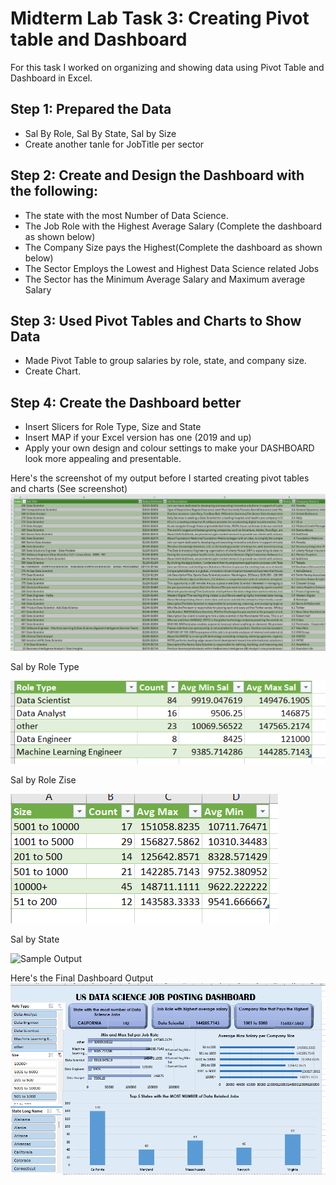 # Midterm Lab Task 3: Creating Pivot table and Dashboard
For this task I worked on organizing and showing data using Pivot Table and Dashboard in Excel. 
## Step 1: Prepared the Data
- Sal By Role, Sal By State, Sal by Size
- Create another tanle for JobTitle per sector
## Step 2: Create and Design the Dashboard with the following:
- The state with the most Number of Data Science.
- The Job Role with the Highest Average Salary (Complete the dashboard as shown below)
- The Company Size pays the Highest(Complete the dashboard as shown below)
- The Sector Employs the Lowest and Highest Data Science related Jobs
- The Sector has the Minimum Average Salary and Maximum average Salary
## Step 3:  Used Pivot Tables and Charts to Show Data
- Made Pivot Table to group salaries by role, state, and company size.
- Create Chart.
## Step 4: Create the Dashboard better
- Insert Slicers for Role Type, Size and State
- Insert MAP if your Excel version has one (2019 and up) 
- Apply your own design and colour settings to make your DASHBOARD look more
appealing and presentable.

Here's the screenshot of my output before I started creating pivot tables and charts (See screenshot)
![Sample Output](images/beforee.png)

Sal by Role Type

![Sample Output](images/roletype.png)

Sal by Role Zise

![Sample Output](images/rolesize.png)

Sal by State

![Sample Output](images/states.png)


Here's the Final Dashboard Output
![Sample Output](images/dashboardd.png)

